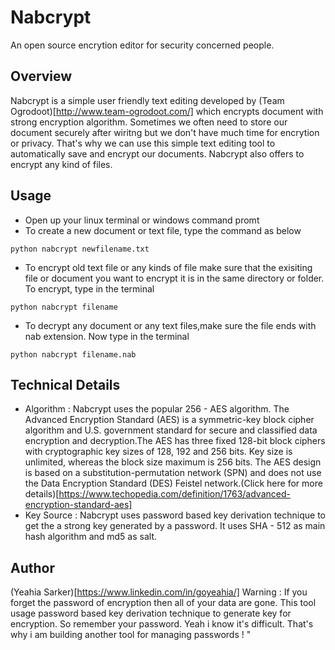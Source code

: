 # Nabcrypt
An open source encrytion editor for security concerned people. 
## Overview
Nabcrypt is a simple user friendly text editing developed by (Team Ogrodoot)[http://www.team-ogrodoot.com/] which encrypts document with strong encryption algorithm.  Sometimes we often need to store our document securely after wiritng but we don't have much time for encrytion or privacy. That's why we can use this simple text editing tool to automatically save and encrypt our documents. Nabcrypt also offers to encrypt any kind of files. 
## Usage
- Open up your linux terminal or windows command promt
- To create a new document or text file, type the command as below
~~~ 
python nabcrypt newfilename.txt
~~~
- To encrypt old text file or any kinds of file make sure that the exisiting file or document you want to encrypt it is in the same directory or folder. To encrypt, type in the terminal
~~~
python nabcrypt filename
~~~
- To decrypt any document or any text files,make sure the file ends with nab extension. Now type in the terminal
~~~
python nabcrypt filename.nab
~~~
## Technical Details
- Algorithm : Nabcrypt uses the popular 256 - AES algorithm. The Advanced Encryption Standard (AES) is a symmetric-key block cipher algorithm and U.S. government standard for secure and classified data encryption and decryption.The AES has three fixed 128-bit block ciphers with cryptographic key sizes of 128, 192 and 256 bits. Key size is unlimited, whereas the block size maximum is 256 bits. The AES design is based on a substitution-permutation network (SPN) and does not use the Data Encryption Standard (DES) Feistel network.(Click here for more details)[https://www.techopedia.com/definition/1763/advanced-encryption-standard-aes]
- Key Source : Nabcrypt uses password based key derivation technique to get the a strong key generated by a password. It uses SHA - 512 as main hash algorithm and md5 as salt. 
## Author
(Yeahia Sarker)[https://www.linkedin.com/in/goyeahia/]
Warning :
If you forget the password of encryption then all of your data are gone. This tool usage password based key derivation technique to generate key for encryption.
So remember your password. Yeah i know it's difficult. That's why i am building another tool for managing passwords ! "
